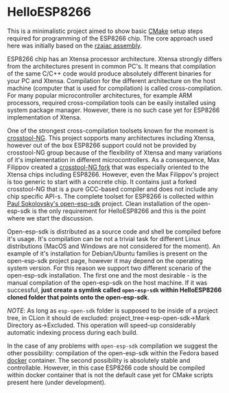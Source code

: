 # HelloESP8266
This is a minimalistic project aimed to show basic [CMake](https://cmake.org) setup steps required for programming of the ESP8266 chip. The core approach used here was initially based on the [rzajac assembly](https://github.com/rzajac/esp-dev-env.git).  

ESP8266 chip has an Xtensa processor architecture. Xtensa strongly differs from the architectures present in common PC's. It means that compilation of the same C/C++ code would produce absolutely different binaries for your PC and Xtensa. Compilation for the different architecture on the host machine (computer that is used for compilation) is called cross-compilation. For many popular microcontroller architectures, for example ARM processors, required cross-compilation tools can be easily installed using system package manager. However, there is no such case yet for ESP8266 implementation of Xtensa. 

One of the strongest cross-compilation toolsets known for the moment is [crosstool-NG](https://crosstool-ng.github.io/). This project sopports many architectures including Xtensa, however out of the box ESP8266 support could not be provided by crosstool-NG group because of the flexibility of Xtensa and many variations of it's implementation in different microcontrollers. As a consequence, Max Filippov created a [crosstool-NG fork](https://github.com/jcmvbkbc/crosstool-NG) that was especially oriented to the Xtensa chips including ESP8266. However, even the Max Filippov's project is too generic to start with a concrete chip. It contains just a forked crosstool-NG that is a pure GCC-based compiler and does not include any chip specific API-s. The complete toolset for ESP8266 is collected within [Paul Sokolovsky's open-esp-sdk](https://github.com/pfalcon/esp-open-sdk) project. Clean installation of the open-esp-sdk is the only requirement for HelloESP8266 and this is the point where we start the discussion.

Open-esp-sdk is distributed as a source code and shell be compiled before it's usage. It's compilation can be not a trivial task for different Linux distributions (MacOS and Windows are not considered for the moment). An example of it's installation for Debian/Ubuntu families is present on the open-esp-sdk project page, however it may depend on the operating system version. For this reason we support two different scenario of the open-esp-sdk installation. The first one and the most desirable - is the manual compilation of the open-esp-sdk on the host machine. If it was successful, __just create a symlink called `open-esp-sdk` within HelloESP8266 cloned folder that points onto the open-esp-sdk__. 

*NOTE*:
As long as `esp-open-sdk` folder is supposed to be inside of a project tree, in CLion it should de excluded:
project_tree->esp-open-sdk->Mark Directory as->Excluded. This operation will speed-up considerably automatic indexing process during each build.

In the case of any problems with `open-esp-sdk` compilation we suggest the other possibility: compilation of the open-esp-sdk within the Fedora based [docker](https://hub.docker.com/r/larsks/esp-open-sdk/dockerfile) container. The second possibility is absolutely stable and controllable. However, in this case ESP8266 code should be compiled within docker container that is not the default case yet for CMake scripts present here (under development).
